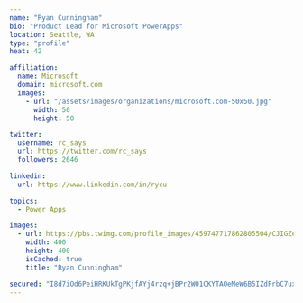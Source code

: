 ```yaml
---
name: "Ryan Cunningham"
bio: "Product Lead for Microsoft PowerApps"
location: Seattle, WA
type: "profile"
heat: 42

affiliation:
  name: Microsoft
  domain: microsoft.com
  images:
    - url: "/assets/images/organizations/microsoft.com-50x50.jpg"
      width: 50
      height: 50

twitter:
  username: rc_says
  url: https://twitter.com/rc_says
  followers: 2646

linkedin:
  url: https://www.linkedin.com/in/rycu

topics:
  - Power Apps

images:
  - url: https://pbs.twimg.com/profile_images/459747717862805504/CJIGZejd_400x400.png
    width: 400
    height: 400
    isCached: true
    title: "Ryan Cunningham"

secured: "I8d7iOd6PeiHRKUkTgPKjfAYj4rzq+jBPr2W01CKYTAOeMeW6B5IZdFrbC7uxYQTbCEM5QbLSBrTOT7XHJ3btLrTP47UXS/uXeIQIpwSGKwL6HL6MK1+kbIB3IF/3tXt54k4TZe3P8LesyFVRT2MD/z3l6PCtrcfSKgncTIc1X4YiUC65nBa7OGSwbfypeeedwPGiTIfeG4zbCON5O69+yPqoVDoXXapNPW1zPw9muO1Rwyu0jqaJu9tSEX83zL91UdFT/mGXbsiy3aASAPHjsfhueYOOT6c7td95XcJimX+A2zbdi3joqcuQGTIlj6pPSrHykt+Db7LZmmmLB+BzOAc/NyKGTlSt0aJVia9DOHHvTRRhmcQbkIoPxq2p5utsrGW6vqcj7LaazmXNKDlrWXXY84zgEDsK1yxIeUSWRs=;eon83dBOiv033IJYxbY1gg=="
---
```


